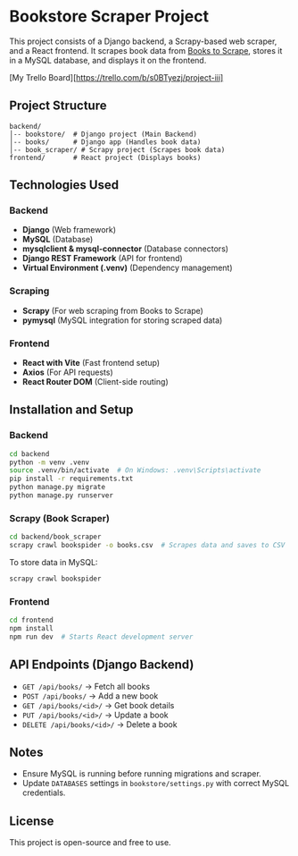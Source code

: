 # Bookstore Scraper Project

This project consists of a Django backend, a Scrapy-based web scraper, and a React frontend. It scrapes book data from [Books to Scrape](https://books.toscrape.com/), stores it in a MySQL database, and displays it on the frontend.

[My Trello Board][https://trello.com/b/s0BTyezj/project-iii]

## Project Structure

```
backend/
│-- bookstore/  # Django project (Main Backend)
│-- books/      # Django app (Handles book data)
│-- book_scraper/ # Scrapy project (Scrapes book data)
frontend/       # React project (Displays books)
```

## Technologies Used

### Backend
- **Django** (Web framework)
- **MySQL** (Database)
- **mysqlclient & mysql-connector** (Database connectors)
- **Django REST Framework** (API for frontend)
- **Virtual Environment (.venv)** (Dependency management)

### Scraping
- **Scrapy** (For web scraping from Books to Scrape)
- **pymysql** (MySQL integration for storing scraped data)

### Frontend
- **React with Vite** (Fast frontend setup)
- **Axios** (For API requests)
- **React Router DOM** (Client-side routing)

## Installation and Setup

### Backend
```sh
cd backend
python -m venv .venv
source .venv/bin/activate  # On Windows: .venv\Scripts\activate
pip install -r requirements.txt
python manage.py migrate
python manage.py runserver
```

### Scrapy (Book Scraper)
```sh
cd backend/book_scraper
scrapy crawl bookspider -o books.csv  # Scrapes data and saves to CSV
```

To store data in MySQL:
```sh
scrapy crawl bookspider
```

### Frontend
```sh
cd frontend
npm install
npm run dev  # Starts React development server
```

## API Endpoints (Django Backend)
- `GET /api/books/` → Fetch all books
- `POST /api/books/` → Add a new book
- `GET /api/books/<id>/` → Get book details
- `PUT /api/books/<id>/` → Update a book
- `DELETE /api/books/<id>/` → Delete a book

## Notes
- Ensure MySQL is running before running migrations and scraper.
- Update `DATABASES` settings in `bookstore/settings.py` with correct MySQL credentials.

## License
This project is open-source and free to use.



[def]: https://trello.com/b/s0BTyezj/project-iii